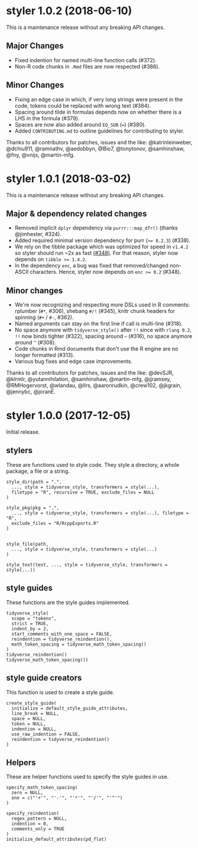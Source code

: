 # styler 1.0.2 (2018-06-10)

This is a maintenance release without any breaking API changes.

## Major Changes

* Fixed indention for named multi-line function calls (#372).
* Non-R code chunks in `.Rmd` files are now respected (#386).

## Minor Changes

* Fixing an edge case in which, if very long strings were present in the code, 
  tokens could be replaced with wrong text (#384).
* Spacing around tilde in formulas depends now on whether there is a LHS 
  in the formula (#379).
* Spaces are now also added around `EQ_SUB` (`=`) (#380).
* Added `CONTRIBUTING.md` to outline guidelines for contributing to styler.

Thanks to all contributors for patches, issues and the like: 
@katrinleinweber, @dchiu911, @ramnathv, @aedobbyn, @Bio7, 
@tonytonov, @samhinshaw, @fny, @vnijs, @martin-mfg.

# styler 1.0.1 (2018-03-02)

This is a maintenance release without any breaking API changes.

## Major & dependency related changes

* Removed implicit `dplyr` dependency via `purrr:::map_dfr()` (thanks 
  @jimhester, #324).
* Added required minimal version dependency for purr (`>= 0.2.3`) (#338).
* We rely on the tibble package which was optimized for speed in `v1.4.2` so 
  styler should run ~2x as fast 
  [(#348)](https://github.com/tidyverse/tibble/pull/348). For that reason, 
  styler now depends on `tibble >= 1.4.2`.
* In the dependency `enc`, a bug was fixed that removed/changed non-ASCII 
  characters. Hence, styler now depends on `enc >= 0.2` (#348).

## Minor changes

* We're now recognizing and respecting more DSLs used in R comments: rplumber 
  (`#*`, #306), shebang `#/!` (#345), knitr chunk headers for spinning (`#+` / 
  `#-`, #362).
* Named arguments can stay on the first line if call is multi-line (#318).
* No space anymore with `tidyverse_style()` after `!!` since with `rlang 0.2`, 
  `!!` now binds tighter (#322), spacing around `~` (#316), no space anymore 
  around `^` (#308).
* Code chunks in Rmd documents that don't use the R engine are no longer 
  formatted (#313).
* Various bug fixes and edge case improvements.

Thanks to all contributors for patches, issues and the like: 
@devSJR, @klrmlr, @yutannihilation, @samhinshaw, @martin-mfg, @jjramsey, 
@RMHogervorst, @wlandau, @llrs, @aaronrudkin, @crew102, @jkgrain, @jennybc, 
@joranE.

# styler 1.0.0 (2017-12-05)

Initial release.

## stylers
These are functions used to style code. They style a directory, a whole package,
a file or a string.
```
style_dir(path = ".", 
  ..., style = tidyverse_style, transformers = style(...), 
  filetype = "R", recursive = TRUE, exclude_files = NULL
)

style_pkg(pkg = ".", 
  ..., style = tidyverse_style, transformers = style(...), filetype = "R", 
  exclude_files = "R/RcppExports.R"
)


style_file(path, 
  ..., style = tidyverse_style, transformers = style(...)
)

style_text(text, ..., style = tidyverse_style, transformers = style(...))
```

## style guides
These functions are the style guides implemented.
```
tidyverse_style(
  scope = "tokens", 
  strict = TRUE, 
  indent_by = 2, 
  start_comments_with_one_space = FALSE, 
  reindention = tidyverse_reindention(), 
  math_token_spacing = tidyverse_math_token_spacing()
)
tidyverse_reindention()
tidyverse_math_token_spacing())
```

## style guide creators
This function is used to create a style guide.
```
create_style_guide(
  initialize = default_style_guide_attributes, 
  line_break = NULL, 
  space = NULL, 
  token = NULL, 
  indention = NULL, 
  use_raw_indention = FALSE, 
  reindention = tidyverse_reindention()
)
```

## Helpers
These are helper functions used to specify the style guides in use.

```
specify_math_token_spacing(
  zero = NULL, 
  one = c("'+'", "'-'", "'*'", "'/'", "'^'")
)

specify_reindention(
  regex_pattern = NULL, 
  indention = 0, 
  comments_only = TRUE
)
initialize_default_attributes(pd_flat)
```
